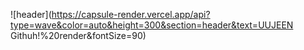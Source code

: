 
![header](https://capsule-render.vercel.app/api?type=wave&color=auto&height=300&section=header&text=UUJEEN Githuh!%20render&fontSize=90)


<!--
**Eugenee97/Eugenee97** is a ✨ _special_ ✨ repository because its `README.md` (this file) appears on your GitHub profile.

Here are some ideas to get you started:

- 🔭 I’m currently working on ...
- 🌱 I’m currently learning ...
- 👯 I’m looking to collaborate on ...
- 🤔 I’m looking for help with ...
- 💬 Ask me about ...
- 📫 How to reach me: ...
- 😄 Pronouns: ...
- ⚡ Fun fact: ...
-->
